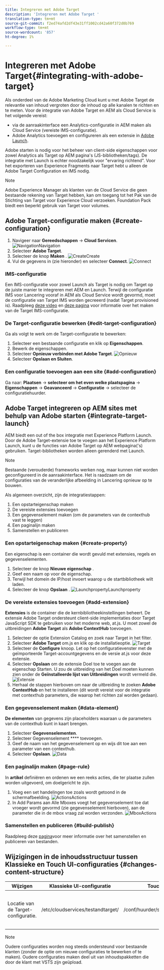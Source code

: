 ```yaml
---
title: Integreren met Adobe Target
description: 'Integreren met Adobe Target '
translation-type: tm+mt
source-git-commit: f2ed74afd2df43e31ff1002cd42a60f372d0b769
workflow-type: tm+mt
source-wordcount: '857'
ht-degree: 1%

---
```



# Integreren met Adobe Target{#integrating-with-adobe-target}

Als onderdeel van de Adobe Marketing Cloud kunt u met Adobe Target de relevantie van inhoud vergroten door de inhoud op alle kanalen te richten en te meten. Voor de integratie van Adobe Target en AEM als Cloud Service is het volgende vereist:

* via de aanraakinterface een Analytics-configuratie in AEM maken als Cloud Service (vereiste IMS-configuratie).
* Adobe Analytics toevoegen en configureren als een extensie in [Adobe Launch](https://docs.adobe.com/content/help/en/launch/using/intro/get-started/quick-start.html).

Adobe starten is nodig voor het beheer van client-side eigenschappen voor zowel Analytics als Target op AEM pagina&#39;s (JS-bibliotheken/tags). De integratie met Launch is echter noodzakelijk voor &quot;ervaring richtend&quot;. Voor het exporteren van Experience Fragments naar Target hebt u alleen de Adobe Target Configuration en IMS nodig.

>[!NOTE]
>
>Adobe Experience Manager als klanten van de Cloud Service die geen bestaande rekening van Target hebben, kan om toegang tot het Pak van de Stichting van Target voor Experience Cloud verzoeken. Foundation Pack biedt een beperkt gebruik van Target voor volumes.

## Adobe Target-configuratie maken {#create-configuration}

1. Navigeer naar **Gereedschappen** → **Cloud Servicen**.
   ![](assets/cloudservice1.png "NavigationNavigation")
2. Selecteer **Adobe Target**.
3. Selecteer de knop **Maken** .
   ![](assets/tenant1.png "CreateCreate")
4. Vul de gegevens in (zie hieronder) en selecteer **Connect**.
   ![](assets/open_screen1.png "Connect")

### IMS-configuratie

Een IMS-configuratie voor zowel Launch als Target is nodig om Target op de juiste manier te integreren met AEM en Launch. Terwijl de configuratie IMS voor Lancering vooraf in AEM als Cloud Service wordt gevormd, moet de configuratie van Target IMS worden gecreeerd (nadat Target provisioned is). Raadpleeg [deze video](https://helpx.adobe.com/experience-manager/kt/sites/using/aem-sites-target-standard-technical-video-understand.html) en [deze pagina](https://docs.adobe.com/content/help/en/experience-manager-65/administering/integration/integration-ims-adobe-io.html) voor informatie over het maken van de Target IMS-configuratie.

### De Target-configuratie bewerken {#edit-target-configuration}

Ga als volgt te werk om de Target-configuratie te bewerken:

1. Selecteer een bestaande configuratie en klik op **Eigenschappen**.
2. Bewerk de eigenschappen.
3. Selecteer **Opnieuw verbinden met Adobe Target**.
   ![Opnieuw](assets/edit_config_page1.png "verbindenOpnieuw verbinden")
4. Selecteer **Opslaan en Sluiten**.

### Een configuratie toevoegen aan een site {#add-configuration}

Ga naar: **Plaatsen** → **selecteer om het even welke plaatspagina** → **Eigenschappen** → **Geavanceerd** → **Configuratie** → selecteer de configuratiehuurder.

## Adobe Target integreren op AEM sites met behulp van Adobe starten {#integrate-target-launch}

AEM biedt een out of the box integratie met Experience Platform Launch. Door de Adobe Target-extensie toe te voegen aan het Experience Platform Launch, kunt u de functies van Adobe Target op AEM webpagina(&#39;s) gebruiken. Target-bibliotheken worden alleen gerenderd met Launch.

>[!NOTE]
>
>Bestaande (verouderde) frameworks werken nog, maar kunnen niet worden geconfigureerd in de aanraakinterface. Het is raadzaam om de configuraties van de veranderlijke afbeelding in Lancering opnieuw op te bouwen.

Als algemeen overzicht, zijn de integratiestappen:

1. Een opstarteigenschap maken
2. De vereiste extensies toevoegen
3. Een gegevenselement maken (om de parameters van de contexthub vast te leggen)
4. Een paginalijn maken
5. Samenstellen en publiceren

### Een opstarteigenschap maken {#create-property}

Een eigenschap is een container die wordt gevuld met extensies, regels en gegevenselementen.

1. Selecteer de knop **Nieuwe eigenschap** .
2. Geef een naam op voor de eigenschap.
3. Terwijl het domein de IP/host invoert waarop u de startbibliotheek wilt laden.
4. Selecteer de knop **Opslaan** .
   ![](assets/properties_newproperty1.png "LaunchpropertyLaunchproperty")

### De vereiste extensies toevoegen {#add-extension}

**Extensies** is de container die de kernbibliotheekinstellingen beheert. De extensie Adobe Target ondersteunt client-side implementaties door Target JavaScript SDK te gebruiken voor het moderne web, at.js. U moet zowel de uitbreidingen **Adobe Target** als **Adobe ContextHub** toevoegen.

1. Selecteer de optie Extension Catalog en zoek naar Target in het filter.
2. Selecteer **Adobe Target** om.js en klik op de installatieoptie.
   ![Target](assets/search_ext1.png "SearchTarget Search")
3. Selecteer de **Configure** knoop. Let op het configuratievenster met de geïmporteerde Target-accountgegevens en de versie at.js voor deze extensie.
4. Selecteer **Opslaan** om de extensie Doel toe te voegen aan de eigenschap Starten. U zou de uitbreiding van het Doel moeten kunnen zien onder de **Geïnstalleerde lijst van Uitbreidingen** wordt vermeld die.
   ![Extensie](assets/configure_extension1.png "opslaan")
5. Herhaal de stappen hierboven om naar de uitbreiding te zoeken **Adobe ContextHub** en het te installeren (dit wordt vereist voor de integratie met contexthub parameters, die waarop het richten zal worden gedaan).

### Een gegevenselement maken {#data-element}

**De elementen** van gegevens zijn placeholders waaraan u de parameters van de contexthub kunt in kaart brengen.

1. Selecteer **Gegevenselementen**.
2. Selecteer Gegevenselement **** toevoegen.
3. Geef de naam van het gegevenselement op en wijs dit toe aan een parameter van een contexthub.
4. Selecteer **Opslaan**.
   ![Data](assets/data_elem1.png "ElementData")

### Een paginalijn maken {#page-rule}

In **artikel** definiëren en ordenen we een reeks acties, die ter plaatse zullen worden uitgevoerd, om doelgericht te zijn.

1. Voeg een set handelingen toe zoals wordt getoond in de schermafbeelding.
   ![](assets/rules1.png "ActionsActions")
2. In Add Params aan Alle Mboxes voegt het gegevenselement toe dat vroeger wordt gevormd (zie gegevenselement hierboven), aan de parameter die in de mbox vraag zal worden verzonden.
   ![](assets/map_data1.png "MboxActions")

### Samenstellen en publiceren {#build-publish}

Raadpleeg deze [pagina](https://docs.adobe.com/content/help/en/experience-manager-learn/aem-target-tutorial/aem-target-implementation/using-launch-adobe-io.html)voor meer informatie over het samenstellen en publiceren van bestanden.

## Wijzigingen in de inhoudsstructuur tussen Klassieke en Touch UI-configuraties {#changes-content-structure}

| **Wijzigen** | **Klassieke UI-configuratie** | **Touch UI-configuratie** | **Gevolgen** |
|---|---|---|---|
| Locatie van de Target-configuratie. | /etc/cloudservices/testandtarget/ | /conf/huurder/settings/cloudservices/target | Eerder waren de veelvoudige configuraties aanwezig onder /etc/cloudservices/testandtarget maar nu zal één enkele configuratie onder een huurder aanwezig zijn. |

>[!NOTE]
>
>Oudere configuraties worden nog steeds ondersteund voor bestaande klanten (zonder de optie om nieuwe configuraties te bewerken of te maken). Oudere configuraties maken deel uit van inhoudspakketten die door de klant met VSTS zijn geüpload.
